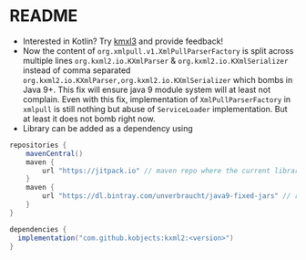 # README
- Interested in Kotlin? Try [kmxl3](https://github.com/kobjects/kxml3) and provide feedback!
- Now the content of `org.xmlpull.v1.XmlPullParserFactory` is split across multiple lines `org.kxml2.io.KXmlParser` & `org.kxml2.io.KXmlSerializer` instead of comma separated `org.kxml2.io.KXmlParser,org.kxml2.io.KXmlSerializer` which bombs in Java 9+. This fix will ensure java 9 module system will at least not complain. Even with this fix, implementation of `XmlPullParserFactory` in `xmlpull` is still nothing but abuse of `ServiceLoader` implementation. But at least it does not bomb right now.
- Library can be added as a dependency using

```groovy
repositories {
    mavenCentral()
    maven {
        url "https://jitpack.io" // maven repo where the current library resides
    }
    maven {
        url "https://dl.bintray.com/unverbraucht/java9-fixed-jars" // repo for fetching `xmlpull` dependency that's java 9 enabled
    }
}

dependencies {
  implementation("com.github.kobjects:kxml2:<version>")
}
```
